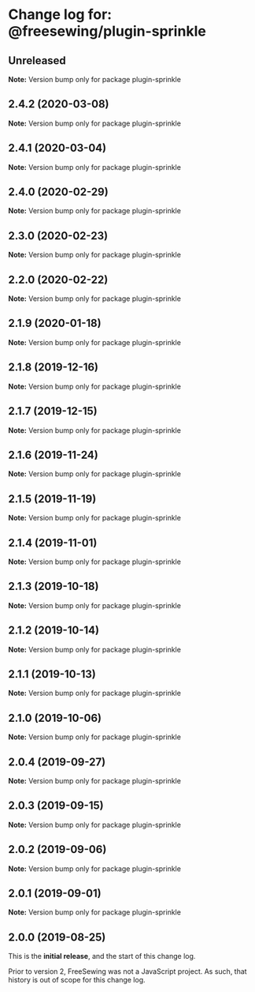# Change log for: @freesewing/plugin-sprinkle


## Unreleased

**Note:** Version bump only for package plugin-sprinkle


## 2.4.2 (2020-03-08)

**Note:** Version bump only for package plugin-sprinkle


## 2.4.1 (2020-03-04)

**Note:** Version bump only for package plugin-sprinkle


## 2.4.0 (2020-02-29)

**Note:** Version bump only for package plugin-sprinkle


## 2.3.0 (2020-02-23)

**Note:** Version bump only for package plugin-sprinkle


## 2.2.0 (2020-02-22)

**Note:** Version bump only for package plugin-sprinkle


## 2.1.9 (2020-01-18)

**Note:** Version bump only for package plugin-sprinkle


## 2.1.8 (2019-12-16)

**Note:** Version bump only for package plugin-sprinkle


## 2.1.7 (2019-12-15)

**Note:** Version bump only for package plugin-sprinkle


## 2.1.6 (2019-11-24)

**Note:** Version bump only for package plugin-sprinkle


## 2.1.5 (2019-11-19)

**Note:** Version bump only for package plugin-sprinkle


## 2.1.4 (2019-11-01)

**Note:** Version bump only for package plugin-sprinkle


## 2.1.3 (2019-10-18)

**Note:** Version bump only for package plugin-sprinkle


## 2.1.2 (2019-10-14)

**Note:** Version bump only for package plugin-sprinkle


## 2.1.1 (2019-10-13)

**Note:** Version bump only for package plugin-sprinkle


## 2.1.0 (2019-10-06)

**Note:** Version bump only for package plugin-sprinkle


## 2.0.4 (2019-09-27)

**Note:** Version bump only for package plugin-sprinkle


## 2.0.3 (2019-09-15)

**Note:** Version bump only for package plugin-sprinkle


## 2.0.2 (2019-09-06)

**Note:** Version bump only for package plugin-sprinkle


## 2.0.1 (2019-09-01)

**Note:** Version bump only for package plugin-sprinkle




## 2.0.0 (2019-08-25)

This is the **initial release**, and the start of this change log.

Prior to version 2, FreeSewing was not a JavaScript project.
As such, that history is out of scope for this change log.
